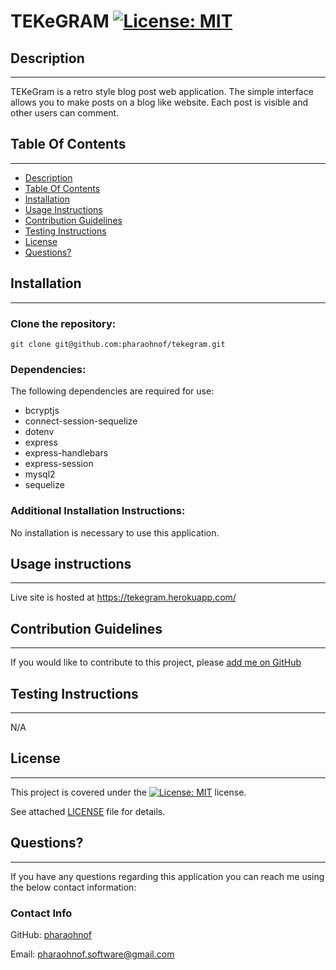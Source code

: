 #  TEKeGRAM   [![License: MIT](https://img.shields.io/badge/License-MIT-yellow.svg)](https://opensource.org/licenses/MIT)

  ##  Description

***

  TEKeGram is a retro style blog post web application. The simple interface allows you to make posts on a blog like website. Each post is visible and other users can comment.
  
  ## Table Of Contents  

***
  * [Description](#Description)
  * [Table Of Contents](#table-of-contents)
  * [Installation](#Installation)
  * [Usage Instructions](#usage-instructions)
  * [Contribution Guidelines](#contribution-guidelines)
  * [Testing Instructions](#testing-instructions)
  * [License](#License)
  * [Questions?](#questions)

  ##  Installation

***

  ### Clone the repository: 
    git clone git@github.com:pharaohnof/tekegram.git  
      
  ### Dependencies:  
  The following dependencies are required for use:  
 - bcryptjs
 - connect-session-sequelize
 - dotenv
 - express
 - express-handlebars
 - express-session
 - mysql2
 - sequelize  
  
  ### Additional Installation Instructions:

    
  No installation is necessary to use this application. 

  ##  Usage instructions  
***

Live site is hosted at https://tekegram.herokuapp.com/  
    
    
    
  ##  Contribution Guidelines  

***
If you would like to contribute to this project, please [add me on GitHub](https://github.com/pharaohnof)   
  
    
  ##  Testing Instructions  

  ***
    
  N/A  
    
  ##  License

  ***
      
  This project is covered under the [![License: MIT](https://img.shields.io/badge/License-MIT-yellow.svg)](https://opensource.org/licenses/MIT) license.  
    
  See attached [LICENSE](./LICENSE) file for details.  
    
  ##  Questions?  

  ***
  
  If you have any questions regarding this application you can reach me using the below contact information:  
  ### Contact Info  
    
  GitHub: [pharaohnof](https://github.com/pharaohnof)

  Email:  pharaohnof.software@gmail.com